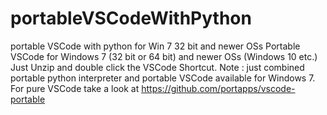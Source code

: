 # portableVSCodeWithPython
portable VSCode with python for Win 7 32 bit and newer OSs
Portable VSCode for Windows 7 (32 bit or 64 bit) and newer OSs (Windows 10 etc.) Just Unzip and double click the VSCode Shortcut.
Note : just combined portable python interpreter and portable VSCode available for Windows 7.
For pure VSCode take a look at https://github.com/portapps/vscode-portable

